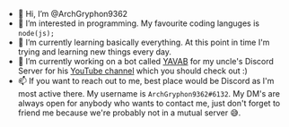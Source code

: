 - 👋 Hi, I’m @ArchGryphon9362
- 👀 I’m interested in programming. My favourite coding languges is `node(js);`
- 🌱 I’m currently learning basically everything. At this point in time I'm trying and learning new things every day.
- 💞️ I’m currently working on a bot called [YAVAB](https://github.com/ArchGryphon9362/YAVAB) for my uncle's Discord Server for his [YouTube channel](https://www.youtube.com/channel/UCFzZmf27xo3W7nvBm7EuKBg) which you should check out :)
- 📫 If you want to reach out to me, best place would be Discord as I'm most active there. My username is `ArchGryphon9362#6132`. My DM's are always open for anybody who wants to contact me, just don't forget to friend me because we're probably not in a mutual server 😅.

<!---
ArchGryphon9362/ArchGryphon9362 is a ✨ special ✨ repository because its `README.md` (this file) appears on your GitHub profile.
You can click the Preview link to take a look at your changes.
--->
